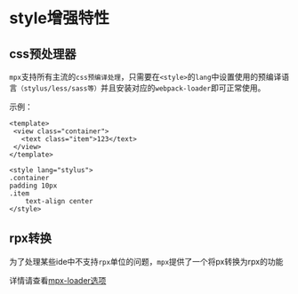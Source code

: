 # style增强特性

## css预处理器
 
`mpx`支持所有主流的`css预编译处理`，只需要在`<style>`的`lang`中设置使用的预编译语言`（stylus/less/sass等）`并且安装对应的`webpack-loader`即可正常使用。
 
 示例：
 ```vue
<template>
  <view class="container">
    <text class="item">123</text>
  </view>
</template>

<style lang="stylus">
.container
 padding 10px
 .item
     text-align center
</style>
 ```

## rpx转换

为了处理某些ide中不支持`rpx`单位的问题，`mpx`提供了一个将px转换为rpx的功能

详情请查看[mpx-loader选项](/compilationEnhance/index.md#mpxwebpackpluginloader)
